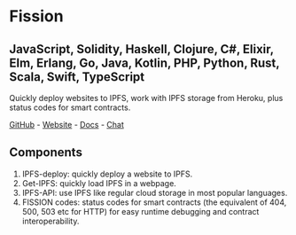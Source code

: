 # Fission
## JavaScript, Solidity, Haskell, Clojure, C#, Elixir, Elm, Erlang, Go, Java, Kotlin, PHP, Python, Rust, Scala, Swift, TypeScript

Quickly deploy websites to IPFS, work with IPFS storage from Heroku, plus status codes for smart contracts.

[GitHub](https://github.com/fission-suite) - [Website](https://fission.codes/) - [Docs](https://docs.fission.codes/) - [Chat](https://discord.gg/daDMAjE)

## Components

1. IPFS-deploy: quickly deploy a website to IPFS.
2. Get-IPFS: quickly load IPFS in a webpage.
3. IPFS-API: use IPFS like regular cloud storage in most popular languages.
4. FISSION codes: status codes for smart contracts (the equivalent of 404, 500, 503 etc for HTTP) for easy runtime debugging and contract interoperability.

